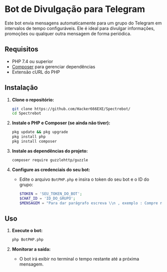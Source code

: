 # Bot de Divulgação para Telegram

Este bot envia mensagens automaticamente para um grupo do Telegram em intervalos de tempo configuráveis. Ele é ideal para divulgar informações, promoções ou qualquer outra mensagem de forma periódica.

## Requisitos

- PHP 7.4 ou superior
- [Composer](https://getcomposer.org/) para gerenciar dependências
- Extensão cURL do PHP

## Instalação

1. **Clone o repositório:**

    ```sh
    git clone https://github.com/Hacker666EXE/Spectrebot/
    cd Spectrebot
    ```

2. **Instale o PHP e Composer (se ainda não tiver):**

    ```sh
    pkg update && pkg upgrade
    pkg install php
    pkg install composer
    ```

3. **Instale as dependências do projeto:**

    ```sh
    composer require guzzlehttp/guzzle
    ```

4. **Configure as credenciais do seu bot:**

    - Edite o arquivo `BotPHP.php` e insira o token do seu bot e o ID do grupo:

      ```php
      $TOKEN = 'SEU_TOKEN_DO_BOT';
      $CHAT_ID = 'ID_DO_GRUPO';
      $MENSAGEM = "Para dar parágrafo escreva \\n , exemplo : Compre no nosso site \\n www.compreaqui.com ;)";
      ```

## Uso

1. **Execute o bot:**

    ```sh
    php BotPHP.php
    ```

2. **Monitorar a saída:**

    - O bot irá exibir no terminal o tempo restante até a próxima mensagem.

